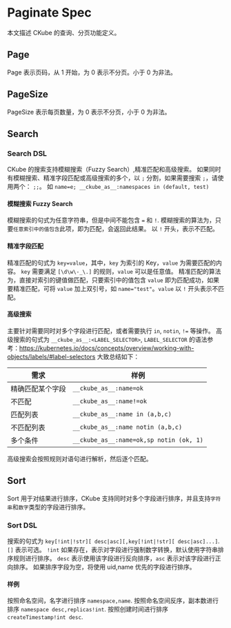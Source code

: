 # Paginate Spec

本文描述 CKube 的查询、分页功能定义。

## Page 
Page 表示页码，从 1 开始，为 0 表示不分页。小于 0  为非法。

## PageSize
PageSize 表示每页数量，为 0  表示不分页，小于 0 为非法。

## Search

### Search DSL
CKube 的搜索支持模糊搜索（Fuzzy Search）,精准匹配和高级搜索。
如果同时有模糊搜索、精准字段匹配或高级搜索的多个，以 `;` 分割，如果需要搜索 `;`，请使用两个： `;;`。
如 `name=e; __ckube_as__:namespaces in (default, test)`

#### 模糊搜索 Fuzzy Search
模糊搜索的句式为任意字符串，但是中间不能包含 `=` 和 `!`.
模糊搜索的算法为，只要`任意索引中的值包含`此项，即为匹配，会返回此结果。
以 `!` 开头，表示不匹配。

#### 精准字段匹配
精准匹配的句式为 `key=value`，其中，`key` 为索引的 Key，`value` 为需要匹配的内容。
`key` 需要满足 `[\d\w\-_\.]` 的规则，`value` 可以是任意值。
精准匹配的算法为，直接对索引的键值做匹配，只要索引中的值包含 `value` 即为匹配成功，如果要精准匹配，可将 `value` 加上双引号，如 `name="test"`。`value` 以 `!` 开头表示不匹配。

#### 高级搜索
主要针对需要同时对多个字段进行匹配，或者需要执行 `in`, `notin`, `!=` 等操作。
高级搜索的句式为 `__ckube_as__:<LABEL_SELECTOR>`, `LABEL_SELECTOR` 的语法参考：https://kubernetes.io/docs/concepts/overview/working-with-objects/labels/#label-selectors
大致总结如下：

| 需求 | 样例 | 
| -- | -- |
| 精确匹配某个字段 | `__ckube_as__:name=ok` |
| 不匹配 | `__ckube_as__:name!=ok` |
| 匹配列表 | `__ckube_as__:name in (a,b,c)` |
| 不匹配列表 | `__ckube_as__:name notin (a,b,c)` |
| 多个条件 | `__ckube_as__:name=ok,sp notin (ok, 1)` |

高级搜索会按照规则对语句进行解析，然后逐个匹配。

## Sort

Sort 用于对结果进行排序，CKube 支持同时对多个字段进行排序，并且支持`字符串`和`数字`类型的字段进行排序。

### Sort DSL

搜索的句式为 `key[!int|!str][ desc|asc][,key[!int|!str][ desc|asc]...]`.
`[]` 表示可选。
`!int` 如果存在，表示对字段进行强制数字转换，默认使用字符串排序规则进行排序。
`desc` 表示使用该字段进行反向排序，`asc` 表示对该字段进行正向排序。
如果排序字段为空，将使用 uid,name 优先的字段进行排序。

#### 样例
按照命名空间，名字进行排序 `namespace,name`.
按照命名空间反序，副本数进行排序 `namespace desc,replicas!int`.
按照创建时间进行排序 `createTimestamp!int desc`.
